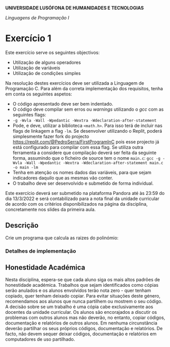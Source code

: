 **UNIVERSIDADE LUSÓFONA DE HUMANIDADES E TECNOLOGIAS**

*Linguagens de Programação I*

# Exercício 1

Este exercício serve os seguintes objectivos:
- Utilização de alguns operadores
- Utilização de variáveis
- Utilização de condições simples

Na resolução destes exercícios deve ser utilizada a Linguagem de Programação C. Para além da correta implementação dos requisitos, tenha em conta os seguintes aspetos:
- O código apresentado deve ser bem indentado. 
- O código deve compilar sem erros ou *warnings* utilizando o *gcc* com as seguintes flags:
- `-g -Wvla -Wall -Wpedantic -Wextra -Wdeclaration-after-statement`
- Pode, e deve, utilizar a biblioteca `<math.h>`. Para isso terá de incluir nas flags de linkagem a flag `-lm`. Se desenvolver utilizando o Replit, poderá simplesmente fazer fork do projecto https://replit.com/@PedroSerra/FirstProgramInC pois esse projecto já está configurado para compilar com essa flag. Se utiliza outra ferramenta a considere que compilação deverá ser feita da seguinte forma, assumindo que o ficheiro de source tem o nome `main.c`:
  `gcc -g -Wvla -Wall -Wpedantic -Wextra -Wdeclaration-after-statement main.c -o main -lm`
- Tenha em atenção os nomes dados das variáveis, para que sejam indicadores daquilo que as mesmas vão conter.
- O trabalho deve ser desenvolvido e submetido de forma individual.

Este exercício deverá ser submetido na plataforma Pandora até às 23:59 do dia 13/3/2022 e será contabilizado para a nota final da unidade curricular de acordo com os critérios disponibilizados na página da disciplina, concretamente nos slides da primeira aula.



## Descrição

Crie um programa que calcula as raizes do polinómio:



### Detalhes de implementação






## Honestidade Académica

Nesta disciplina, espera-se que cada aluno siga os mais altos padrões de honestidade académica. Trabalhos que sejam identificados como cópias serão anulados e os alunos envolvidos terão nota zero - quer tenham copiado, quer tenham deixado copiar.
Para evitar situações deste género, recomendamos aos alunos que nunca partilhem ou mostrem o seu código.
A decisão sobre se um trabalho é uma cópia cabe exclusivamente aos docentes da unidade curricular.
Os alunos são encorajados a discutir os problemas com outros alunos mas não deverão, no entanto, copiar códigos, documentação e relatórios de outros alunos. Em nenhuma circunstância deverão partilhar os seus próprios códigos, documentação e relatórios. De facto, não devem sequer deixar códigos, documentação e relatórios em computadores de uso partilhado.


